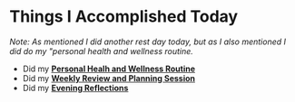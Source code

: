 # Things I Accomplished Today

_Note: As mentioned I did another rest day today, but as I also mentioned I did do my "personal health and wellness routine._

- Did my **[Personal Healh and Wellness Routine](../../../routines/personal-health-and-wellness-routine-2024-week-3.md)**
- Did my **[Weekly Review and Planning Session](../../../routines/personal-health-and-wellness-routine-2024.md)**
- Did my **[Evening Reflections](../../../routines/evening-reflections.md)**
